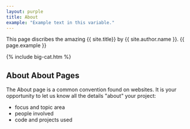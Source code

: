 ```yaml
---
layout: purple
title: About
example: "Example text in this variable."
---
```


This page discribes the amazing {{ site.title}} by {{ site.author.name }}.
{{ page.example }}

{% include big-cat.htm %}

## About About Pages

The About page is a common convention found on websites.
It is your opportunity to let us know all the details "about" your project:

- focus and topic area
- people involved
- code and projects used
